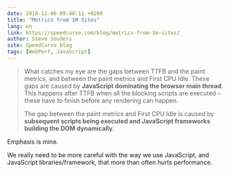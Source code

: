 ```yaml
---
date: 2018-12-06 09:40:11 +0200
title: "Metrics from 1M Sites"
lang: en
link: https://speedcurve.com/blog/metrics-from-1m-sites/
author: Steve Souders
site: SpeedCurve blog
tags: [WebPerf, JavaScript]
---
```


> What catches my eye are the gaps between TTFB and the paint metrics, and between the paint metrics and First CPU Idle. These gaps are caused by **JavaScript dominating the browser main thread**. This happens after TTFB when all the blocking scripts are executed – these have to finish before any rendering can happen.
>
> The gap between the paint metrics and First CPU Idle is caused by **subsequent scripts being executed and JavaScript frameworks building the DOM dynamically**.

Emphasis is mine.

We really need to be more careful with the way we use JavaScript, and JavaScript libraries/framework, that more than often hurts performance.
